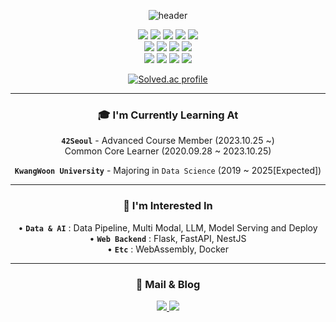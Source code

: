 
<div align="center">

  ![header](https://capsule-render.vercel.app/api?type=waving&height=200&text=HyunJun%20KIM&fontAlign=70&fontAlignY=40&color=gradient&animation=twinkling)

<img src="https://img.shields.io/badge/C-A8B9CC?style=flat-square&logo=C&logoColor=white"/>
<img src="https://img.shields.io/badge/C++-00599C?style=flat-square&logo=C%2B%2B&logoColor=white"/>
<img src="https://img.shields.io/badge/Python-3776AB?style=flat-square&logo=Python&logoColor=white"/>
<img src="https://img.shields.io/badge/OpenCV-5C3EE8?style=flat-square&logo=OpenCV&logoColor=white"/>
<img src="https://img.shields.io/badge/Docker-2496ED?style=flat-square&logo=Docker&logoColor=white"/>
<br>
<img src="https://img.shields.io/badge/JavaScript-F7DF1E?style=flat-square&logo=JavaScript&logoColor=white"/>
<img src="https://img.shields.io/badge/TypeScript-3178C6?style=flat-square&logo=TypeScript&logoColor=white"/>
<img src="https://img.shields.io/badge/NestJS-E0234E?style=flat-square&logo=NestJS&logoColor=white"/>
<img src="https://img.shields.io/badge/PostgreSQL-4169E1?style=flat-square&logo=PostgreSQL&logoColor=white"/>
<br>
<img src="https://img.shields.io/badge/Visual Studio Code-007ACC?style=flat-square&logo=Visual Studio Code&logoColor=white"/>
<img src="https://img.shields.io/badge/Notion-000000?style=flat-square&logo=Notion&logoColor=white"/>
<img src="https://img.shields.io/badge/Slack-4A154B?style=flat-square&logo=Slack&logoColor=white"/>
<img src="https://img.shields.io/badge/Github-181717?style=flat-square&logo=Github&logoColor=white"/>
<br>

[![Solved.ac profile](http://mazassumnida.wtf/api/v2/generate_badge?boj=hihj070914)](https://solved.ac/hihj070914)

<!--[![hyunjuki's 42 stats](https://badge42.vercel.app/api/v2/cljk6c959009708l80ubaqerm/stats?cursusId=21&coalitionId=85)](https://github.com/JaeSeoKim/badge42)-->

---

### 🎓   I'm Currently Learning At
 **```42Seoul```** - Advanced Course Member (2023.10.25 ~)
<br>
Common Core Learner (2020.09.28 ~ 2023.10.25)
<br>

 **```KwangWoon University```** - Majoring in ```Data Science``` (2019 ~ 2025[Expected])
<br>

---

### 🔭   I'm Interested In
• **```Data & AI```** : Data Pipeline, Multi Modal, LLM, Model Serving and Deploy
<br>
• **```Web Backend```** : Flask, FastAPI, NestJS
<br>
• **```Etc```** : WebAssembly, Docker
<br>

---

### 💬   Mail & Blog
<a href="mailto:hihj070914@icloud.com">
  <img src="https://img.shields.io/badge/Gmail-D14836?style=flat-square&logo=Gmail&logoColor=white"/>
</a>
<a href="https://tolerblanc.github.io">
  <img src="https://img.shields.io/badge/Github Pages-222222?style=flat-square&logo=Github Pages&logoColor=white"/>
</a>
